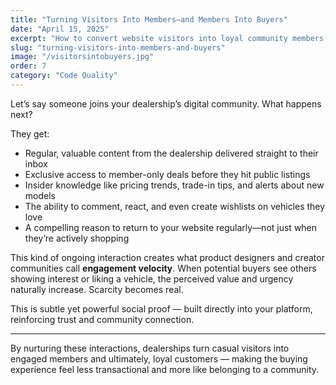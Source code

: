 ```yaml
---
title: "Turning Visitors Into Members—and Members Into Buyers"
date: "April 15, 2025"
excerpt: "How to convert website visitors into loyal community members who become enthusiastic buyers."
slug: "turning-visitors-into-members-and-buyers"
image: "/visitorsintobuyers.jpg"
order: 7
category: "Code Quality"
---
```




Let’s say someone joins your dealership’s digital community. What happens next?

They get:

-  Regular, valuable content from the dealership delivered straight to their inbox  
-  Exclusive access to member-only deals before they hit public listings  
-  Insider knowledge like pricing trends, trade-in tips, and alerts about new models  
-  The ability to comment, react, and even create wishlists on vehicles they love  
-  A compelling reason to return to your website regularly—not just when they’re actively shopping

This kind of ongoing interaction creates what product designers and creator communities call **engagement velocity**. When potential buyers see others showing interest or liking a vehicle, the perceived value and urgency naturally increase. Scarcity becomes real.

This is subtle yet powerful social proof — built directly into your platform, reinforcing trust and community connection.

---

By nurturing these interactions, dealerships turn casual visitors into engaged members and ultimately, loyal customers — making the buying experience feel less transactional and more like belonging to a community.

